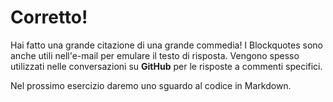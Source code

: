 # Corretto!

Hai fatto una grande citazione di una grande commedia! I Blockquotes sono anche utili nell'e-mail per emulare il testo di risposta. Vengono spesso utilizzati nelle conversazioni su **GitHub** per le risposte a commenti specifici.

Nel prossimo esercizio daremo uno sguardo al codice in Markdown.

